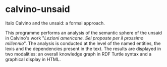 # calvino-unsaid
Italo Calvino and the unsaid: a formal approach.

This programme performs an analysis of the semantic sphere of the unsaid in Calvino's work "*Lezioni americane. Sei proposte per il prossimo millennio*". The analysis is conducted at the level of the named entities, the lexis and the dependencies present in the text. The results are displayed in two modalities: an overall knowledge graph in RDF Turtle syntax and a graphical display in HTML. 
